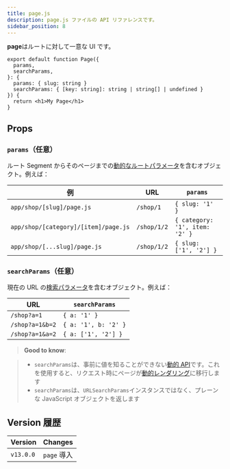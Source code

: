 ```yaml
---
title: page.js
description: page.js ファイルの API リファレンスです。
sidebar_position: 8
---
```


**page**はルートに対して一意な UI です。

```tsx title="app/blog/[slug]/page.tsx"
export default function Page({
  params,
  searchParams,
}: {
  params: { slug: string }
  searchParams: { [key: string]: string | string[] | undefined }
}) {
  return <h1>My Page</h1>
}
```

## Props

### `params`（任意）

ルート Segment からそのページまでの[動的なルートパラメータ](/docs/app-router/building-your-application/routing/dynamic-routes)を含むオブジェクト。例えば：

| 例                                   | URL         | `params`                       |
| ------------------------------------ | ----------- | ------------------------------ |
| `app/shop/[slug]/page.js`            | `/shop/1`   | `{ slug: '1' }`                |
| `app/shop/[category]/[item]/page.js` | `/shop/1/2` | `{ category: '1', item: '2' }` |
| `app/shop/[...slug]/page.js`         | `/shop/1/2` | `{ slug: ['1', '2'] }`         |

### `searchParams`（任意）

現在の URL の[検索パラメータ](https://developer.mozilla.org/en-US/docs/Learn/Common_questions/What_is_a_URL#parameters)を含むオブジェクト。例えば：

| URL             | `searchParams`       |
| --------------- | -------------------- |
| `/shop?a=1`     | `{ a: '1' }`         |
| `/shop?a=1&b=2` | `{ a: '1', b: '2' }` |
| `/shop?a=1&a=2` | `{ a: ['1', '2'] }`  |

> **Good to know**:

<!-- TODO: Fix links -->

> - `searchParams`は、事前に値を知ることができない[動的 API](/docs/app-router/building-your-application/rendering/server-components#server-rendering-strategies#dynamic-functions)です。これを使用すると、リクエスト時にページが[動的レンダリング](/docs/app-router/building-your-application/rendering/server-components#動的レンダリング)に移行します
> - `searchParams`は、`URLSearchParams`インスタンスではなく、プレーンな JavaScript オブジェクトを返します

## Version 履歴

| Version   | Changes     |
| --------- | ----------- |
| `v13.0.0` | `page` 導入 |
